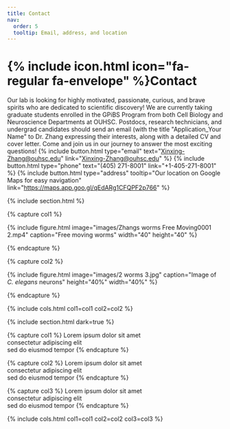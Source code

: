 ```yaml
---
title: Contact
nav:
  order: 5
  tooltip: Email, address, and location
---
```


# {% include icon.html icon="fa-regular fa-envelope" %}Contact

Our lab is looking for highly motivated, passionate, curious, and brave spirits who are dedicated to scientific discovery! We are currently taking graduate students enrolled in the GPiBS Program from both Cell Biology and Neuroscience Departments at OUHSC. Postdocs, research technicians, and undergrad candidates should send an email (with the title "Application_Your Name" to Dr. Zhang expressing their interests, along with a detailed CV and cover letter. Come and join us in our journey to answer the most exciting questions!
{%
  include button.html
  type="email"
  text="Xinxing-Zhang@ouhsc.edu"
  link="Xinxing-Zhang@ouhsc.edu"
%}
{%
  include button.html
  type="phone"
  text="(405) 271-8001"
  link="+1-405-271-8001"
%}
{%
  include button.html
  type="address"
  tooltip="Our location on Google Maps for easy navigation"
  link="https://maps.app.goo.gl/qEdARg1CFQPF2p766"
%}

{% include section.html %}

{% capture col1 %}

{%
  include figure.html
  image="images/Zhangs worms Free Moving0001 2.mp4"
  caption="Free moving worms"
  width="40"
  height="40"
%}

{% endcapture %}

{% capture col2 %}

{%
  include figure.html
  image="images/2 worms 3.jpg"
  caption="Image of *C. elegans* neurons"
  height="40%"
  width="40%"
%}

{% endcapture %}

{% include cols.html col1=col1 col2=col2 %}

{% include section.html dark=true %}

{% capture col1 %}
Lorem ipsum dolor sit amet  
consectetur adipiscing elit  
sed do eiusmod tempor
{% endcapture %}

{% capture col2 %}
Lorem ipsum dolor sit amet  
consectetur adipiscing elit  
sed do eiusmod tempor
{% endcapture %}

{% capture col3 %}
Lorem ipsum dolor sit amet  
consectetur adipiscing elit  
sed do eiusmod tempor
{% endcapture %}

{% include cols.html col1=col1 col2=col2 col3=col3 %}
